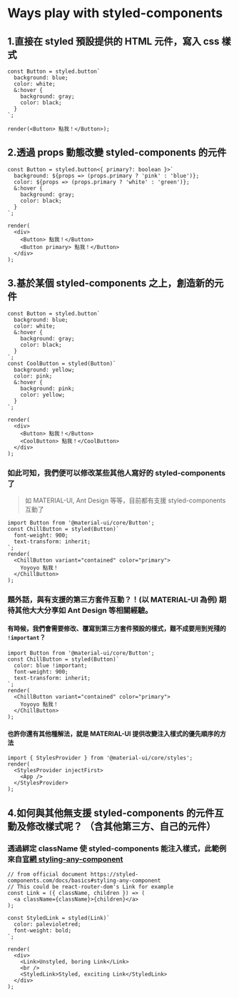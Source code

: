 # Ways play with styled-components

## 1.直接在 styled 預設提供的 HTML 元件，寫入 css 樣式

```tsx
const Button = styled.button`
  background: blue;
  color: white;
  &:hover {
    background: gray;
    color: black;
  }
`;

render(<Button> 點我！</Button>);
```

## 2.透過 props 動態改變 styled-components 的元件

```tsx
const Button = styled.button<{ primary?: boolean }>`
  background: ${props => (props.primary ? 'pink' : 'blue')};
  color: ${props => (props.primary ? 'white' : 'green')};
  &:hover {
    background: gray;
    color: black;
  }
`;

render(
  <div>
    <Button> 點我！</Button>
    <Button primary> 點我！</Button>
  </div>
);
```

## 3.基於某個 styled-components 之上，創造新的元件

```tsx
const Button = styled.button`
  background: blue;
  color: white;
  &:hover {
    background: gray;
    color: black;
  }
`;
const CoolButton = styled(Button)`
  background: yellow;
  color: pink;
  &:hover {
    background: pink;
    color: yellow;
  }
`;

render(
  <div>
    <Button> 點我！</Button>
    <CoolButton> 點我！</CoolButton>
  </div>
);
```

### 如此可知，我們便可以修改某些其他人寫好的 styled-components 了

> 如 MATERIAL-UI, Ant Design 等等，目前都有支援 styled-components 互動了

```tsx
import Button from '@material-ui/core/Button';
const ChillButton = styled(Button)`
  font-weight: 900;
  text-transform: inherit;
`;
render(
  <ChillButton variant="contained" color="primary">
    Yoyoyo 點我！
  </ChillButton>
);
```

### 題外話，與有支援的第三方套件互動？！(以 MATERIAL-UI 為例) 期待其他大大分享如 Ant Design 等相關經驗。

#### 有時候，我們會需要修改、覆寫到第三方套件預設的樣式，難不成要用到兇殘的 `!important`？

```tsx
import Button from '@material-ui/core/Button';
const ChillButton = styled(Button)`
  color: blue !important;
  font-weight: 900;
  text-transform: inherit;
`;
render(
  <ChillButton variant="contained" color="primary">
    Yoyoyo 點我！
  </ChillButton>
);
```

#### 也許你還有其他種解法，就是 MATERIAL-UI 提供改變注入樣式的優先順序的方法

```tsx
import { StylesProvider } from '@material-ui/core/styles';
render(
  <StylesProvider injectFirst>
    <App />
  </StylesProvider>
);
```

## 4.如何與其他無支援 styled-components 的元件互動及修改樣式呢？ （含其他第三方、自己的元件）

### 透過綁定 className 使 styled-components 能注入樣式，此範例來自[官網 styling-any-component](https://styled-components.com/docs/basics#styling-any-component)

```tsx
// from official document https://styled-components.com/docs/basics#styling-any-component
// This could be react-router-dom's Link for example
const Link = ({ className, children }) => (
  <a className={className}>{children}</a>
);

const StyledLink = styled(Link)`
  color: palevioletred;
  font-weight: bold;
`;

render(
  <div>
    <Link>Unstyled, boring Link</Link>
    <br />
    <StyledLink>Styled, exciting Link</StyledLink>
  </div>
);
```

